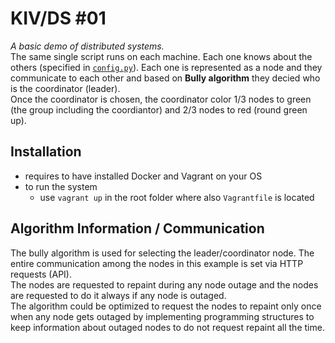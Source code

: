 # KIV/DS #01

*A basic demo of distributed systems.*  
The same single script runs on each machine. Each one knows about the others (specified in [`config.py`](https://github.com/Frixs/zcu_kiv_ds_seminar/blob/main/01/client/config.py)). Each one is represented as a node and they communicate to each other and based on **Bully algorithm** they decied who is the coordinator (leader).  
Once the coordinator is chosen, the coordinator color 1/3 nodes to green (the group including the coordiantor) and 2/3 nodes to red (round green up).

## Installation
- requires to have installed Docker and Vagrant on your OS
- to run the system
  - use `vagrant up` in the root folder where also `Vagrantfile` is located

## Algorithm Information / Communication
The bully algorithm is used for selecting the leader/coordinator node. The entire communication among the nodes in this example is set via HTTP requests (API).  
The nodes are requested to repaint during any node outage and the nodes are requested to do it always if any node is outaged.  
The algorithm could be optimized to request the nodes to repaint only once when any node gets outaged by implementing programming structures to keep information about outaged nodes to do not request repaint all the time.
